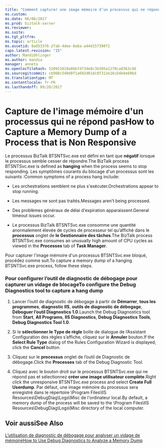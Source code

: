 ```yaml
---
title: "Comment capturer une image mémoire d’un processus qui ne répond pas | Documents Microsoft"
ms.custom: 
ms.date: 06/08/2017
ms.prod: biztalk-server
ms.reviewer: 
ms.suite: 
ms.tgt_pltfrm: 
ms.topic: article
ms.assetid: 8ad53376-2fab-4dee-8a6a-a44d157390f2
caps.latest.revision: "15"
author: MandiOhlinger
ms.author: mandia
manager: anneta
ms.openlocfilehash: 520921010a8bbfd73de8c3b305a1270ca8363c46
ms.sourcegitcommit: cb908c540d8f1a692d01dc8f313e16cb4b4e696d
ms.translationtype: MT
ms.contentlocale: fr-FR
ms.lasthandoff: 09/20/2017
---
```

# <a name="how-to-capture-a-memory-dump-of-a-process-that-is-non-responsive"></a><span data-ttu-id="70612-102">Capture de l'image mémoire d'un processus qui ne répond pas</span><span class="sxs-lookup"><span data-stu-id="70612-102">How to Capture a Memory Dump of a Process that is Non Responsive</span></span>
<span data-ttu-id="70612-103">Le processus BizTalk BTSNTSvc.exe est défini en tant que **négatif** lorsque le processus semble cesser de répondre.</span><span class="sxs-lookup"><span data-stu-id="70612-103">The BizTalk process BTSNTSvc.exe is defined as **hanging** when the process seems to stop responding.</span></span> <span data-ttu-id="70612-104">Les symptômes courants du blocage d'un processus sont les suivants :</span><span class="sxs-lookup"><span data-stu-id="70612-104">Common symptoms of a process hang include:</span></span>  
  
-   <span data-ttu-id="70612-105">Les orchestrations semblent ne plus s'exécuter.</span><span class="sxs-lookup"><span data-stu-id="70612-105">Orchestrations appear to stop running.</span></span>  
  
-   <span data-ttu-id="70612-106">Les messages ne sont pas traités.</span><span class="sxs-lookup"><span data-stu-id="70612-106">Messages aren’t being processed.</span></span>  
  
-   <span data-ttu-id="70612-107">Des problèmes généraux de délai d'expiration apparaissent.</span><span class="sxs-lookup"><span data-stu-id="70612-107">General timeout issues occur.</span></span>  
  
-   <span data-ttu-id="70612-108">Le processus BizTalk BTSNTSvc.exe consomme une quantité anormalement élevée de cycles de processeur tel qu’affiché dans le **processus** onglet de **le Gestionnaire des tâches**.</span><span class="sxs-lookup"><span data-stu-id="70612-108">The BizTalk process BTSNTSvc.exe consumes an unusually high amount of CPU cycles as viewed in the **Processes** tab of **Task Manager**.</span></span>  
  
 <span data-ttu-id="70612-109">Pour capturer l'image mémoire d'un processus BTSNTSvc.exe bloqué, procédez comme suit.</span><span class="sxs-lookup"><span data-stu-id="70612-109">To capture a memory dump of a hanging BTSNTSvc.exe process, follow these steps.</span></span>  
  
### <a name="to-configure-the-debug-diagnostics-tool-to-capture-a-hang-dump"></a><span data-ttu-id="70612-110">Pour configurer l’outil de diagnostic de débogage pour capturer un vidage de blocage</span><span class="sxs-lookup"><span data-stu-id="70612-110">To configure the Debug Diagnostics tool to capture a hang dump</span></span>  
  
1.  <span data-ttu-id="70612-111">Lancer l’outil de diagnostic de débogage à partir de **Démarrer**, **tous les programmes**, **diagnostic IIS**, **outils de diagnostic de débogage**, **Déboguer l’outil Diagnostics 1.0**.</span><span class="sxs-lookup"><span data-stu-id="70612-111">Launch the Debug Diagnostics tool from **Start**, **All Programs**, **IIS Diagnostics**, **Debug Diagnostics Tools**, **Debug Diagnostics Tool 1.0**.</span></span>  
  
2.  <span data-ttu-id="70612-112">Si le **sélectionner le Type de règle** boîte de dialogue de l’Assistant Configuration des règles s’affiche, cliquez sur le **Annuler** bouton.</span><span class="sxs-lookup"><span data-stu-id="70612-112">If the **Select Rule Type** dialog of the Rules Configuration Wizard is displayed, click the **Cancel** button.</span></span>  
  
3.  <span data-ttu-id="70612-113">Cliquez sur le **processus** onglet de l’outil de Diagnostic de débogage.</span><span class="sxs-lookup"><span data-stu-id="70612-113">Click the **Processes** tab of the Debug Diagnostic Tool.</span></span>  
  
4.  <span data-ttu-id="70612-114">Cliquez avec le bouton droit sur le processus BTSNTSvc.exe qui ne répond pas et sélectionnez **créer une image utilisateur complète**.</span><span class="sxs-lookup"><span data-stu-id="70612-114">Right click the unresponsive BTSNTSvc.exe process and select **Create Full Userdump**.</span></span> <span data-ttu-id="70612-115">Par défaut, une image mémoire du processus sera enregistré dans le répertoire \Program Files\IIS Resources\DebugDiag\Logs\Misc de l'ordinateur local.</span><span class="sxs-lookup"><span data-stu-id="70612-115">By default, a memory dump of the process will be saved to the \Program Files\IIS Resources\DebugDiag\Logs\Misc directory of the local computer.</span></span>  
  
## <a name="see-also"></a><span data-ttu-id="70612-116">Voir aussi</span><span class="sxs-lookup"><span data-stu-id="70612-116">See Also</span></span>  
 [<span data-ttu-id="70612-117">L’utilisation de diagnostic de débogage pour analyser un vidage de mémoire</span><span class="sxs-lookup"><span data-stu-id="70612-117">How to Use Debug Diagnostics to Analyze a Memory Dump</span></span>](../core/how-to-use-debug-diagnostics-to-analyze-a-memory-dump.md)